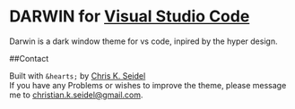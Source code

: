 # DARWIN for [Visual Studio Code](http://code.visualstudio.com)

Darwin is a dark window theme for vs code, inpired by the hyper design.

##Contact

Built with `&hearts;` by [Chris K. Seidel](https://twitter.com/ChrisKSeidel) <br/>
If you have any Problems or wishes to improve the theme, please message me to christian.k.seidel@gmail.com.